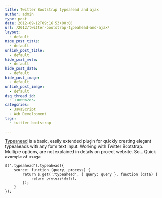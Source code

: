 ```yaml
---
title: Twitter Bootstrap typeahead and ajax
author: admin
type: post
date: 2012-09-12T09:16:53+00:00
url: /2012/twitter-bootstrap-typeahead-and-ajax/
layout:
  - default
hide_post_title:
  - default
unlink_post_title:
  - default
hide_post_meta:
  - default
hide_post_date:
  - default
hide_post_image:
  - default
unlink_post_image:
  - default
dsq_thread_id:
  - 1160062837
categories:
  - JavaScript
  - Web Development
tags:
  - twitter bootstrap

---
```

[Typeahead](http://twitter.github.com/bootstrap/javascript.html#typeahead) is a basic, easily extended plugin for quickly creating elegant typeaheads with any form text input. Working with Twitter Bootstrap. Multiple options, are not explained in details on project website. So&#8230; Quick example of usage


```
$('.typeahead').typeahead({
    source: function (query, process) {
        return $.get('/typeahead', { query: query }, function (data) {
            return process(data);
        });
    }
});
```